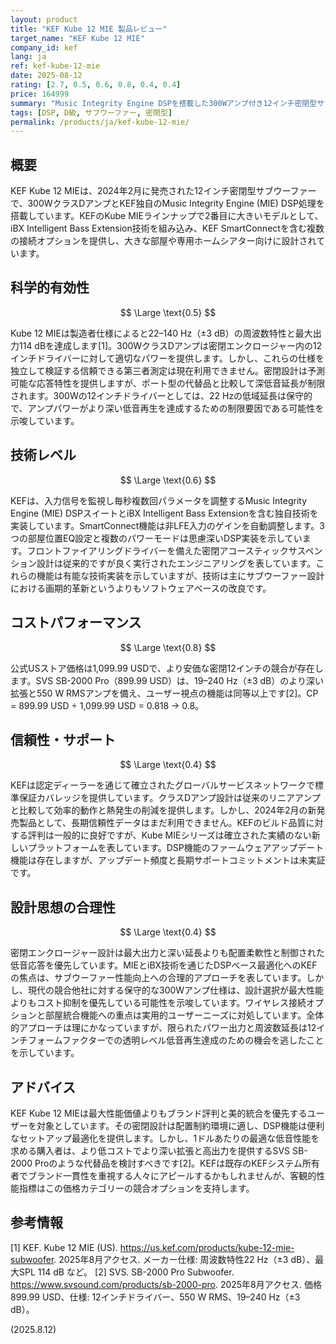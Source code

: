 ```yaml
---
layout: product
title: "KEF Kube 12 MIE 製品レビュー"
target_name: "KEF Kube 12 MIE"
company_id: kef
lang: ja
ref: kef-kube-12-mie
date: 2025-08-12
rating: [2.7, 0.5, 0.6, 0.8, 0.4, 0.4]
price: 164999
summary: "Music Integrity Engine DSPを搭載した300Wアンプ付き12インチ密閉型サブウーファー"
tags: [DSP, D級, サブウーファー, 密閉型]
permalink: /products/ja/kef-kube-12-mie/
---
```

## 概要

KEF Kube 12 MIEは、2024年2月に発売された12インチ密閉型サブウーファーで、300WクラスDアンプとKEF独自のMusic Integrity Engine (MIE) DSP処理を搭載しています。KEFのKube MIEラインナップで2番目に大きいモデルとして、iBX Intelligent Bass Extension技術を組み込み、KEF SmartConnectを含む複数の接続オプションを提供し、大きな部屋や専用ホームシアター向けに設計されています。

## 科学的有効性

$$ \Large \text{0.5} $$

Kube 12 MIEは製造者仕様によると22–140 Hz（±3 dB）の周波数特性と最大出力114 dBを達成します[1]。300WクラスDアンプは密閉エンクロージャー内の12インチドライバーに対して適切なパワーを提供します。しかし、これらの仕様を独立して検証する信頼できる第三者測定は現在利用できません。密閉設計は予測可能な応答特性を提供しますが、ポート型の代替品と比較して深低音延長が制限されます。300Wの12インチドライバーとしては、22 Hzの低域延長は保守的で、アンプパワーがより深い低音再生を達成するための制限要因である可能性を示唆しています。

## 技術レベル

$$ \Large \text{0.6} $$

KEFは、入力信号を監視し毎秒複数回パラメータを調整するMusic Integrity Engine (MIE) DSPスイートとiBX Intelligent Bass Extensionを含む独自技術を実装しています。SmartConnect機能は非LFE入力のゲインを自動調整します。3つの部屋位置EQ設定と複数のパワーモードは思慮深いDSP実装を示しています。フロントファイアリングドライバーを備えた密閉アコースティックサスペンション設計は従来的ですが良く実行されたエンジニアリングを表しています。これらの機能は有能な技術実装を示していますが、技術は主にサブウーファー設計における画期的革新というよりもソフトウェアベースの改良です。

## コストパフォーマンス

$$ \Large \text{0.8} $$

公式USストア価格は1,099.99 USDで、より安価な密閉12インチの競合が存在します。SVS SB-2000 Pro（899.99 USD）は、19–240 Hz（±3 dB）のより深い拡張と550 W RMSアンプを備え、ユーザー視点の機能は同等以上です[2]。CP = 899.99 USD ÷ 1,099.99 USD = 0.818 → 0.8。

## 信頼性・サポート

$$ \Large \text{0.4} $$

KEFは認定ディーラーを通じて確立されたグローバルサービスネットワークで標準保証カバレッジを提供しています。クラスDアンプ設計は従来のリニアアンプと比較して効率的動作と熱発生の削減を提供します。しかし、2024年2月の新発売製品として、長期信頼性データはまだ利用できません。KEFのビルド品質に対する評判は一般的に良好ですが、Kube MIEシリーズは確立された実績のない新しいプラットフォームを表しています。DSP機能のファームウェアアップデート機能は存在しますが、アップデート頻度と長期サポートコミットメントは未実証です。

## 設計思想の合理性

$$ \Large \text{0.4} $$

密閉エンクロージャー設計は最大出力と深い延長よりも配置柔軟性と制御された低音応答を優先しています。MIEとiBX技術を通じたDSPベース最適化へのKEFの焦点は、サブウーファー性能向上への合理的アプローチを表しています。しかし、現代の競合他社に対する保守的な300Wアンプ仕様は、設計選択が最大性能よりもコスト抑制を優先している可能性を示唆しています。ワイヤレス接続オプションと部屋統合機能への重点は実用的ユーザーニーズに対処しています。全体的アプローチは理にかなっていますが、限られたパワー出力と周波数延長は12インチフォームファクターでの透明レベル低音再生達成のための機会を逃したことを示しています。

## アドバイス

KEF Kube 12 MIEは最大性能価値よりもブランド評判と美的統合を優先するユーザーを対象としています。その密閉設計は配置制約環境に適し、DSP機能は便利なセットアップ最適化を提供します。しかし、1ドルあたりの最適な低音性能を求める購入者は、より低コストでより深い拡張と高出力を提供するSVS SB-2000 Proのような代替品を検討すべきです[2]。KEFは既存のKEFシステム所有者でブランド一貫性を重視する人々にアピールするかもしれませんが、客観的性能指標はこの価格カテゴリーの競合オプションを支持します。

## 参考情報

[1] KEF. Kube 12 MIE (US). https://us.kef.com/products/kube-12-mie-subwoofer. 2025年8月アクセス. メーカー仕様: 周波数特性22 Hz（±3 dB）、最大SPL 114 dB など。
[2] SVS. SB-2000 Pro Subwoofer. https://www.svsound.com/products/sb-2000-pro. 2025年8月アクセス. 価格899.99 USD、仕様: 12インチドライバー、550 W RMS、19–240 Hz（±3 dB）。

(2025.8.12)